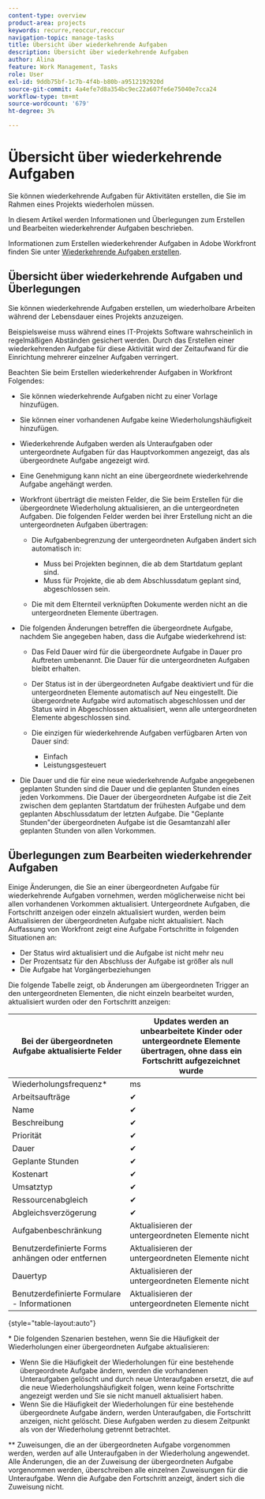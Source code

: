 ```yaml
---
content-type: overview
product-area: projects
keywords: recurre,reoccur,reoccur
navigation-topic: manage-tasks
title: Übersicht über wiederkehrende Aufgaben
description: Übersicht über wiederkehrende Aufgaben
author: Alina
feature: Work Management, Tasks
role: User
exl-id: 9ddb75bf-1c7b-4f4b-b80b-a9512192920d
source-git-commit: 4a4efe7d8a354bc9ec22a607fe6e75040e7cca24
workflow-type: tm+mt
source-wordcount: '679'
ht-degree: 3%

---
```


# Übersicht über wiederkehrende Aufgaben

<!--
<div data-mc-conditions="QuicksilverOrClassic.Draft mode">
<p>(NOTE: DO NOT DO NOT EDIT OR CHANGE!!! linked to the NWE UI, this is not linked to classic - direct links:</p>
<p>https://one.workfront.com/s/csh?context=2288&pubname=workfront-classic</p>
<p>https://one.workfront.com/s/csh?context=2288&pubname=the-new-workfront-experience >> this)</p>
</div>
-->

Sie können wiederkehrende Aufgaben für Aktivitäten erstellen, die Sie im Rahmen eines Projekts wiederholen müssen.

In diesem Artikel werden Informationen und Überlegungen zum Erstellen und Bearbeiten wiederkehrender Aufgaben beschrieben.

Informationen zum Erstellen wiederkehrender Aufgaben in Adobe Workfront finden Sie unter [Wiederkehrende Aufgaben erstellen](../../../manage-work/tasks/create-tasks/create-recurring-tasks.md).

## Übersicht über wiederkehrende Aufgaben und Überlegungen

Sie können wiederkehrende Aufgaben erstellen, um wiederholbare Arbeiten während der Lebensdauer eines Projekts anzuzeigen.

Beispielsweise muss während eines IT-Projekts Software wahrscheinlich in regelmäßigen Abständen gesichert werden. Durch das Erstellen einer wiederkehrenden Aufgabe für diese Aktivität wird der Zeitaufwand für die Einrichtung mehrerer einzelner Aufgaben verringert.

Beachten Sie beim Erstellen wiederkehrender Aufgaben in Workfront Folgendes:

* Sie können wiederkehrende Aufgaben nicht zu einer Vorlage hinzufügen.
* Sie können einer vorhandenen Aufgabe keine Wiederholungshäufigkeit hinzufügen.
* Wiederkehrende Aufgaben werden als Unteraufgaben oder untergeordnete Aufgaben für das Hauptvorkommen angezeigt, das als übergeordnete Aufgabe angezeigt wird.
* Eine Genehmigung kann nicht an eine übergeordnete wiederkehrende Aufgabe angehängt werden.
* Workfront überträgt die meisten Felder, die Sie beim Erstellen für die übergeordnete Wiederholung aktualisieren, an die untergeordneten Aufgaben. Die folgenden Felder werden bei ihrer Erstellung nicht an die untergeordneten Aufgaben übertragen:

   * Die Aufgabenbegrenzung der untergeordneten Aufgaben ändert sich automatisch in:

      * Muss bei Projekten beginnen, die ab dem Startdatum geplant sind.
      * Muss für Projekte, die ab dem Abschlussdatum geplant sind, abgeschlossen sein.

   * Die mit dem Elternteil verknüpften Dokumente werden nicht an die untergeordneten Elemente übertragen.

* Die folgenden Änderungen betreffen die übergeordnete Aufgabe, nachdem Sie angegeben haben, dass die Aufgabe wiederkehrend ist:

   * Das Feld Dauer wird für die übergeordnete Aufgabe in Dauer pro Auftreten umbenannt. Die Dauer für die untergeordneten Aufgaben bleibt erhalten.
   * Der Status ist in der übergeordneten Aufgabe deaktiviert und für die untergeordneten Elemente automatisch auf Neu eingestellt. Die übergeordnete Aufgabe wird automatisch abgeschlossen und der Status wird in Abgeschlossen aktualisiert, wenn alle untergeordneten Elemente abgeschlossen sind.
   * Die einzigen für wiederkehrende Aufgaben verfügbaren Arten von Dauer sind:

      * Einfach
      * Leistungsgesteuert
* Die Dauer und die für eine neue wiederkehrende Aufgabe angegebenen geplanten Stunden sind die Dauer und die geplanten Stunden eines jeden Vorkommens. Die Dauer der übergeordneten Aufgabe ist die Zeit zwischen dem geplanten Startdatum der frühesten Aufgabe und dem geplanten Abschlussdatum der letzten Aufgabe. Die &quot;Geplante Stunden&quot;der übergeordneten Aufgabe ist die Gesamtanzahl aller geplanten Stunden von allen Vorkommen.

## Überlegungen zum Bearbeiten wiederkehrender Aufgaben

Einige Änderungen, die Sie an einer übergeordneten Aufgabe für wiederkehrende Aufgaben vornehmen, werden möglicherweise nicht bei allen vorhandenen Vorkommen aktualisiert. Untergeordnete Aufgaben, die Fortschritt anzeigen oder einzeln aktualisiert wurden, werden beim Aktualisieren der übergeordneten Aufgabe nicht aktualisiert. Nach Auffassung von Workfront zeigt eine Aufgabe Fortschritte in folgenden Situationen an:

* Der Status wird aktualisiert und die Aufgabe ist nicht mehr neu
* Der Prozentsatz für den Abschluss der Aufgabe ist größer als null
* Die Aufgabe hat Vorgängerbeziehungen

Die folgende Tabelle zeigt, ob Änderungen am übergeordneten Trigger an den untergeordneten Elementen, die nicht einzeln bearbeitet wurden, aktualisiert wurden oder den Fortschritt anzeigen:

| Bei der übergeordneten Aufgabe aktualisierte Felder | Updates werden an unbearbeitete Kinder oder untergeordnete Elemente übertragen, ohne dass ein Fortschritt aufgezeichnet wurde |
|---|---|
| Wiederholungsfrequenz* | ms |
| Arbeitsaufträge | ✔ |
| Name | ✔ |
| Beschreibung | ✔ |
| Priorität | ✔ |
| Dauer | ✔ |
| Geplante Stunden | ✔ |
| Kostenart | ✔ |
| Umsatztyp | ✔ |
| Ressourcenabgleich | ✔ |
| Abgleichsverzögerung | ✔ |
| Aufgabenbeschränkung | Aktualisieren der untergeordneten Elemente nicht |
| Benutzerdefinierte Forms anhängen oder entfernen | Aktualisieren der untergeordneten Elemente nicht |
| Dauertyp | Aktualisieren der untergeordneten Elemente nicht |
| Benutzerdefinierte Formulare - Informationen | Aktualisieren der untergeordneten Elemente nicht |

{style="table-layout:auto"}

&#42; Die folgenden Szenarien bestehen, wenn Sie die Häufigkeit der Wiederholungen einer übergeordneten Aufgabe aktualisieren:

* Wenn Sie die Häufigkeit der Wiederholungen für eine bestehende übergeordnete Aufgabe ändern, werden die vorhandenen Unteraufgaben gelöscht und durch neue Unteraufgaben ersetzt, die auf die neue Wiederholungshäufigkeit folgen, wenn keine Fortschritte angezeigt werden und Sie sie nicht manuell aktualisiert haben.
* Wenn Sie die Häufigkeit der Wiederholungen für eine bestehende übergeordnete Aufgabe ändern, werden Unteraufgaben, die Fortschritt anzeigen, nicht gelöscht. Diese Aufgaben werden zu diesem Zeitpunkt als von der Wiederholung getrennt betrachtet.

&#42;&#42; Zuweisungen, die an der übergeordneten Aufgabe vorgenommen werden, werden auf alle Unteraufgaben in der Wiederholung angewendet. Alle Änderungen, die an der Zuweisung der übergeordneten Aufgabe vorgenommen werden, überschreiben alle einzelnen Zuweisungen für die Unteraufgabe. Wenn die Aufgabe den Fortschritt anzeigt, ändert sich die Zuweisung nicht.

 
